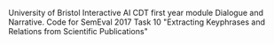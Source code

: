 University of Bristol Interactive AI CDT first year module Dialogue and Narrative. Code for SemEval 2017 Task 10 "Extracting Keyphrases and Relations from Scientific Publications"
